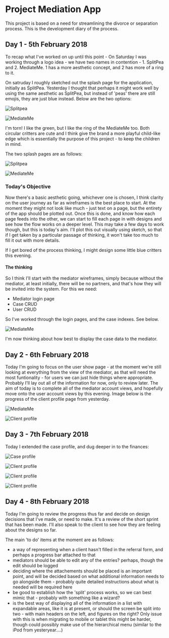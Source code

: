 # Project Mediation App

This project is based on a need for streamlining the divorce or separation process. This is the development diary of the process.

## Day 1 - 5th February 2018

To recap what I've worked on up until this point - On Saturday I was working through a logo idea - we have two names in contention - 1. SplitPea and 2. MediateMe. 1 has a more aesthetic concept, and 2 has more of a ring to it.

On satruday I roughly sketched out the splash page for the application, initially as SplitPea. Yesterday I thought that perhaps it might work well by using the same aesthetic as SplitPea, but instead of 'peas' there are still emojis, they are just blue instead. Below are the two options:

![Splitpea](./assets/split-pea-logo.png)

![MediateMe](./assets/mediate-me-logo.png)

I'm torn! I like the green, but I like the ring of the MediateMe too. Both circular critters are cute and I think give the brand a more playful child-like edge which is essentially the purpose of this project - to keep the children in mind.

The two splash pages are as follows:

![Splitpea](./assets/split-pea-splash-1.png)

![MediateMe](./assets/mediate-me-splash-1.png)

### Today's Objective

Now there's a basic aesthetic going, whichever one is chosen, I think clarity on the user journey as far as wireframes is the best place to start. At the moment they might not look like much - just text on a page, but the entirety of the app should be plotted out. Once this is done, and know how each page feeds into the other, we can start to fill each page in with designs and see how the flow works on a deeper level. This may take a few days to work though, but this is today's aim. I'll plot this out visually using sketch, so that if I get taken by a particular passage of thinking, it won't take too much to fill it out with more details.

If I get bored of the process thinking, I might design some little blue critters this evening.

#### The thinking

So I think I'll start with the mediator wireframes, simply because without the mediator, at least initially, there will be no partners, and that's how they will be invited into the system. For this we need:

- Mediator login page
- Case CRUD
- User CRUD

So I've worked through the login pages, and the case indexes. See below. 

![MediateMe](./assets/mediate-me-case-index.png)

I'm now thinking about how best to display the case data to the mediator.


## Day 2 - 6th February 2018

Today I'm going to focus on the user show page - at the moment we're still looking at everything from the view of the mediator, as that will need the most funtionality - for users we can just hide things where appropriate. Probably I'll lay out all of the information for now, only to review later. The aim of today is to complete all of the mediator account views, and hopefully move onto the user account views by this evening. Image below is the progress of the client profile page from yesterday.

![MediateMe](./assets/mediate-me-user-show.png)

![Client profile](./assets/client-profile.png)

## Day 3 - 7th February 2018

Today I extended the case profile, and dug deeper in to the finances:

![Case profile](./assets/case-profile.png)

![Client profile](./assets/client-profile-details.png)

![Client profile](./assets/client-profile-income.png)

![Client profile](./assets/client-profile-income-2.png)

## Day 4 - 8th February 2018

Today I'm going to review the progress thus far and decide on design decisions that I've made, or need to make. It's a review of the short sprint that has been made. I'll also speak to the client to see how they are feeling about the designs so far.

The main 'to do' items at the moment are as follows:

- a way of representing when a client hasn't filled in the referral form, and perhaps a progress bar attached to that
- mediators should be able to edit any of the entries? perhaps, though the edit should be logged
- deciding where the attachements should be placed is an important point, and will be decided based on what additional information needs to go alongside them - probably quite detailed instructions about what is needed will be required here
- be good to establish how the 'split' process works, so we can best mimic that - probably with something like a wizard?
- is the best way of displaying all of the information in a list with expandable areas, like it is at present, or should the screen be split into two - with main headers on the left, and figures on the right? Only issue with this is when migrating to mobile or tablet this might be harder, though could possibly make use of the hierarchical menu (similar to the iPod from yesteryear....)